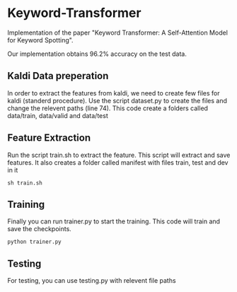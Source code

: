 # Keyword-Transformer
Implementation of the paper "Keyword Transformer: A Self-Attention Model for Keyword Spotting".

Our implementation obtains 96.2% accuracy on the test data.


## Kaldi Data preperation
In order to extract the features from kaldi, we need to create few files for kaldi (standerd procedure).
Use the script dataset.py to create the files and change the relevent paths (line 74). This code create a folders called data/train, data/valid and data/test


## Feature Extraction
Run the script train.sh to extract the feature. This script will extract and save features. It also creates a folder called manifest with files train, test and dev in it
```
sh train.sh
```

## Training
Finally you can run trainer.py to start the training. This code will train and save the checkpoints.
```
python trainer.py
```

## Testing
For testing, you can use testing.py with relevent file paths


